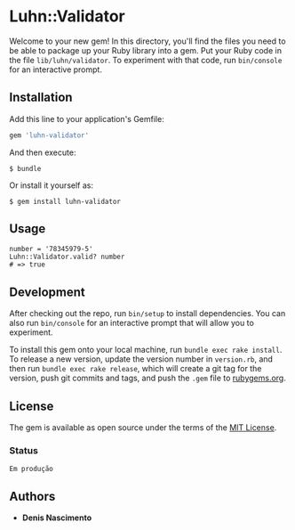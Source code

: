 # Luhn::Validator

Welcome to your new gem! In this directory, you'll find the files you need to be able to package up your Ruby library into a gem. Put your Ruby code in the file `lib/luhn/validator`. To experiment with that code, run `bin/console` for an interactive prompt.


## Installation

Add this line to your application's Gemfile:

```ruby
gem 'luhn-validator'
```

And then execute:

    $ bundle

Or install it yourself as:

    $ gem install luhn-validator

## Usage

	number = '78345979-5'
	Luhn::Validator.valid? number
	# => true

## Development

After checking out the repo, run `bin/setup` to install dependencies. You can also run `bin/console` for an interactive prompt that will allow you to experiment.

To install this gem onto your local machine, run `bundle exec rake install`. To release a new version, update the version number in `version.rb`, and then run `bundle exec rake release`, which will create a git tag for the version, push git commits and tags, and push the `.gem` file to [rubygems.org](https://rubygems.org).


## License

The gem is available as open source under the terms of the [MIT License](http://opensource.org/licenses/MIT).

### Status

	Em produção
	
## Authors

* **Denis Nascimento** 
